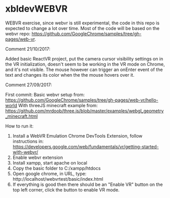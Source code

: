 # xbldevWEBVR
WEBVR exercise, since webvr is still experimental, the code in this repo is expected to change a lot over time. Most of the code will be based on the webvr repo: https://github.com/GoogleChrome/samples/tree/gh-pages/web-vr.

Comment 21/10/2017:

Added basic ReactVR project, put the camera cursor visibility settings on in the VR initialization, doesn't seem 
to be working in the VR mode on Chrome, and it's not visible. The mouse however can trigger an onEnter event of 
the text and changes its color when the the mouse hovers over it.

Comment 27/09/2017:

First commit: Basic webvr setup from: https://github.com/GoogleChrome/samples/tree/gh-pages/web-vr/hello-world
With threeJS minecraft example from:
https://github.com/mrdoob/three.js/blob/master/examples/webgl_geometry_minecraft.html

How to run it:
1. Install a WebVR Emulation Chrome DevTools Extension, follow instructions in: https://developers.google.com/web/fundamentals/vr/getting-started-with-webvr/
2. Enable webvr extension
3. Install xampp, start apache on local 
4. Copy the basic folder to C:/xampp/htdocs
5. Open google chrome, in URL, type: http://localhost/webvrtest/basic/index.html
6. If everything is good then there should be an "Enable VR" button on the top left corner,
click the button to enable VR mode.


